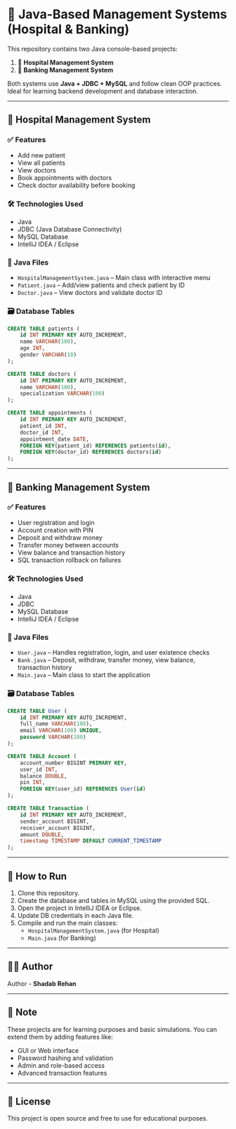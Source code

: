 
# 🧾 Java-Based Management Systems (Hospital & Banking)

This repository contains two Java console-based projects:

1. 🏥 **Hospital Management System**
2. 🏦 **Banking Management System**

Both systems use **Java + JDBC + MySQL** and follow clean OOP practices. Ideal for learning backend development and database interaction.

---

## 🏥 Hospital Management System

### ✅ Features

- Add new patient
- View all patients
- View doctors
- Book appointments with doctors
- Check doctor availability before booking

### 🛠️ Technologies Used

- Java
- JDBC (Java Database Connectivity)
- MySQL Database
- IntelliJ IDEA / Eclipse

### 📂 Java Files

- `HospitalManagementSystem.java` – Main class with interactive menu
- `Patient.java` – Add/view patients and check patient by ID
- `Doctor.java` – View doctors and validate doctor ID

### 🗃️ Database Tables

```sql
CREATE TABLE patients (
    id INT PRIMARY KEY AUTO_INCREMENT,
    name VARCHAR(100),
    age INT,
    gender VARCHAR(10)
);

CREATE TABLE doctors (
    id INT PRIMARY KEY AUTO_INCREMENT,
    name VARCHAR(100),
    specialization VARCHAR(100)
);

CREATE TABLE appointments (
    id INT PRIMARY KEY AUTO_INCREMENT,
    patient_id INT,
    doctor_id INT,
    appointment_date DATE,
    FOREIGN KEY(patient_id) REFERENCES patients(id),
    FOREIGN KEY(doctor_id) REFERENCES doctors(id)
);
```

---

## 🏦 Banking Management System

### ✅ Features

- User registration and login
- Account creation with PIN
- Deposit and withdraw money
- Transfer money between accounts
- View balance and transaction history
- SQL transaction rollback on failures

### 🛠️ Technologies Used

- Java
- JDBC
- MySQL Database
- IntelliJ IDEA / Eclipse

### 📂 Java Files

- `User.java` – Handles registration, login, and user existence checks
- `Bank.java` – Deposit, withdraw, transfer money, view balance, transaction history
- `Main.java` – Main class to start the application

### 🗃️ Database Tables

```sql
CREATE TABLE User (
    id INT PRIMARY KEY AUTO_INCREMENT,
    full_name VARCHAR(100),
    email VARCHAR(100) UNIQUE,
    password VARCHAR(100)
);

CREATE TABLE Account (
    account_number BIGINT PRIMARY KEY,
    user_id INT,
    balance DOUBLE,
    pin INT,
    FOREIGN KEY(user_id) REFERENCES User(id)
);

CREATE TABLE Transaction (
    id INT PRIMARY KEY AUTO_INCREMENT,
    sender_account BIGINT,
    receiver_account BIGINT,
    amount DOUBLE,
    timestamp TIMESTAMP DEFAULT CURRENT_TIMESTAMP
);
```

---

## 🚀 How to Run

1. Clone this repository.
2. Create the database and tables in MySQL using the provided SQL.
3. Open the project in IntelliJ IDEA or Eclipse.
4. Update DB credentials in each Java file.
5. Compile and run the main classes:
   - `HospitalManagementSystem.java` (for Hospital)
   - `Main.java` (for Banking)

---

## 👨‍💻 Author

Author - **Shadab Rehan**  
  

---

## 📌 Note

These projects are for learning purposes and basic simulations. You can extend them by adding features like:

- GUI or Web interface
- Password hashing and validation
- Admin and role-based access
- Advanced transaction features

---

## 📎 License

This project is open source and free to use for educational purposes.
